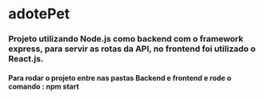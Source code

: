 # adotePet

### Projeto utilizando Node.js como backend com o framework express, para servir as rotas da API, no frontend foi utilizado o React.js.

#### Para rodar o projeto entre nas pastas Backend e frontend e rode o comando : npm start
